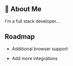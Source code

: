 ## 🚀 About Me
I'm a full stack developer...


## Roadmap

- Additional browser support

- Add more integrations